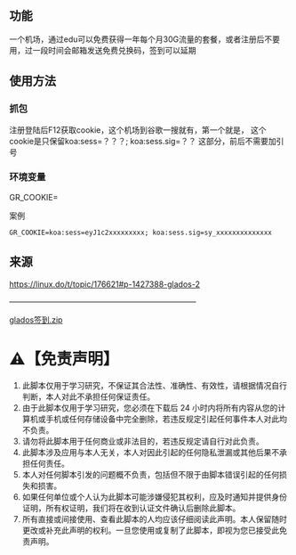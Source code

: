## 功能
一个机场，通过edu可以免费获得一年每个月30G流量的套餐，或者注册后不要用，过一段时间会邮箱发送免费兑换码，签到可以延期

## 使用方法
### 抓包
注册登陆后F12获取cookie，这个机场到谷歌一搜就有，第一个就是，
这个cookie是只保留koa:sess=？？？; koa:sess.sig=？？ 这部分，前后不需要加引号

### 环境变量
GR_COOKIE=

案例
```shell
GR_COOKIE=koa:sess=eyJ1c2xxxxxxxxx; koa:sess.sig=sy_xxxxxxxxxxxxxx
```

## 来源
https://linux.do/t/topic/176621#p-1427388-glados-2

————————————————————————

[glados签到.zip](https://github.com/user-attachments/files/20007690/glados.zip)


# ⚠️【免责声明】
1. 此脚本仅用于学习研究，不保证其合法性、准确性、有效性，请根据情况自行判断，本人对此不承担任何保证责任。
2. 由于此脚本仅用于学习研究，您必须在下载后 24 小时内将所有内容从您的计算机或手机或任何存储设备中完全删除，若违反规定引起任何事件本人对此均不负责。
3. 请勿将此脚本用于任何商业或非法目的，若违反规定请自行对此负责。
4. 此脚本涉及应用与本人无关，本人对因此引起的任何隐私泄漏或其他后果不承担任何责任。
5. 本人对任何脚本引发的问题概不负责，包括但不限于由脚本错误引起的任何损失和损害。
6. 如果任何单位或个人认为此脚本可能涉嫌侵犯其权利，应及时通知并提供身份证明，所有权证明，我们将在收到认证文件确认后删除此脚本。
7. 所有直接或间接使用、查看此脚本的人均应该仔细阅读此声明。本人保留随时更改或补充此声明的权利。一旦您使用或复制了此脚本，即视为您已接受此免责声明。
